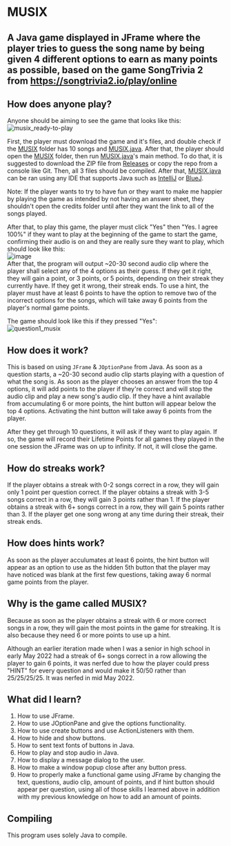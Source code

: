 # MUSIX
## A Java game displayed in JFrame where the player tries to guess the song name by being given 4 different options to earn as many points as possible, based on the game SongTrivia 2 from https://songtrivia2.io/play/online

## How does anyone play?

Anyone should be aiming to see the game that looks like this:
![musix_ready-to-play](https://user-images.githubusercontent.com/22280271/213863759-61ce9e86-58ae-42f0-811a-905fe70fd7e8.png)

First, the player must download the game and it's files, and double check if the [MUSIX](https://github.com/bluelightspirit/MUSIX/tree/main/MUSIX) folder has 10 songs and [MUSIX.java](https://github.com/bluelightspirit/MUSIX/blob/main/MUSIX/MUSIX.java). After that, the player should open the [MUSIX](https://github.com/bluelightspirit/MUSIX/tree/main/MUSIX) folder, then run [MUSIX.java](https://github.com/bluelightspirit/MUSIX/blob/main/MUSIX/MUSIX.java)'s main method. To do that, it is suggested to download the ZIP file from [Releases](https://github.com/bluelightspirit/Connect4/releases/) or copy the repo from a console like Git. Then, all 3 files should be compiled. After that, [MUSIX.java](https://github.com/bluelightspirit/MUSIX/blob/main/MUSIX/MUSIX.java) can be ran using any IDE that supports Java such as [IntelliJ](https://www.jetbrains.com/idea/download/) or [BlueJ](https://www.bluej.org/).

Note: If the player wants to try to have fun or they want to make me happier by playing the game as intended by not having an answer sheet, they shouldn't open the credits folder until after they want the link to all of the songs played.

After that, to play this game, the player must click "Yes" then "Yes. I agree 100%" if they want to play at the beginning of the game to start the game, confirming their audio is on and they are really sure they want to play, which should look like this:\
![image](https://user-images.githubusercontent.com/22280271/213866461-7b6edaec-8010-4f5c-9adc-e9c824447f9f.png)\
After that, the program will output ~20-30 second audio clip where the player shall select any of the 4 options as their guess. If they get it right, they will gain a point, or 3 points, or 5 points, depending on their streak they currently have. If they get it wrong, their streak ends. To use a hint, the player must have at least 6 points to have the option to remove two of the incorrect options for the songs, which will take away 6 points from the player's normal game points.

The game should look like this if they pressed "Yes":\
![question1_musix](https://user-images.githubusercontent.com/22280271/213863808-755ce5b8-448b-4539-a3d1-a4e37f4b6819.png)


## How does it work?

This is based on using `JFrame` & `JOptionPane` from Java. As soon as a question starts, a ~20-30 second audio clip starts playing with a question of what the song is. As soon as the player chooses an answer from the top 4 options, it will add points to the player if they're correct and will stop the audio clip and play a new song's audio clip. If they have a hint available from accumulating 6 or more points, the hint button will appear below the top 4 options. Activating the hint button will take away 6 points from the player. 

After they get through 10 questions, it will ask if they want to play again. If so, the game will record their Lifetime Points for all games they played in the one session the JFrame was on up to infinity. If not, it will close the game.

## How do streaks work?

If the player obtains a streak with 0-2 songs correct in a row, they will gain only 1 point per question correct.
If the player obtains a streak with 3-5 songs correct in a row, they will gain 3 points rather than 1.
If the player obtains a streak with 6+ songs correct in a row, they will gain 5 points rather than 3.
If the player get one song wrong at any time during their streak, their streak ends.

## How does hints work?

As soon as the player acculumates at least 6 points, the hint button will appear as an option to use as the hidden 5th button that the player may have noticed was blank at the first few questions, taking away 6 normal game points from the player.

## Why is the game called MUSIX?

Because as soon as the player obtains a streak with 6 or more correct songs in a row, they will gain the most points in the game for streaking. It is also because they need 6 or more points to use up a hint.

Although an earlier iteration made when I was a senior in high school in early May 2022 had a streak of 6+ songs correct in a row allowing the player to gain 6 points, it was nerfed due to how the player could press "HINT" for every question and would make it 50/50 rather than 25/25/25/25. It was nerfed in mid May 2022.

## What did I learn?

1) How to use JFrame.
2) How to use JOptionPane and give the options functionality.
3) How to use create buttons and use ActionListeners with them.
4) How to hide and show buttons.
5) How to sent text fonts of buttons in Java.
6) How to play and stop audio in Java.
7) How to display a message dialog to the user.
8) How to make a window popup close after any button press.
9) How to properly make a functional game using JFrame by changing the text, questions, audio clip, amount of points, and if hint button should appear per question, using all of those skills I learned above in addition with my previous knowledge on how to add an amount of points.

## Compiling

This program uses solely Java to compile.
